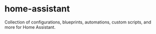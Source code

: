 # home-assistant
Collection of configurations, blueprints, automations, custom scripts, and more for Home Assistant.
